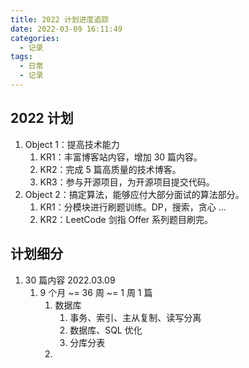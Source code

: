 ```yaml
---
title: 2022 计划进度追踪
date: 2022-03-09 16:11:49
categories:
  - 记录
tags:
  - 日常
  - 记录
---
```


## 2022 计划

1. Object 1：提高技术能力
   1. KR1：丰富博客站内容，增加 30 篇内容。
   2. KR2：完成 5 篇高质量的技术博客。
   3. KR3：参与开源项目，为开源项目提交代码。
2. Object 2：搞定算法，能够应付大部分面试的算法部分。
   1. KR1：分模块进行刷题训练。DP，搜索，贪心 ...
   2. KR2：LeetCode 剑指 Offer 系列题目刷完。

## 计划细分

1. 30 篇内容 2022.03.09 
   1. 9 个月 ~= 36 周 ~= 1 周 1 篇
      1. 数据库
         1. 事务、索引、主从复制、读写分离
         2. 数据库、SQL 优化
         3. 分库分表
      2. 
